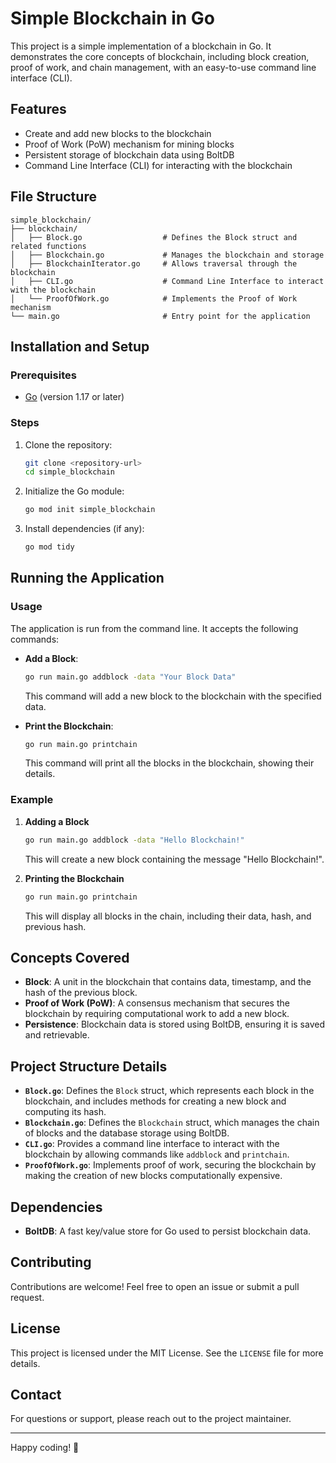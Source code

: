 # Simple Blockchain in Go

This project is a simple implementation of a blockchain in Go. It demonstrates the core concepts of blockchain, including block creation, proof of work, and chain management, with an easy-to-use command line interface (CLI).

## Features

- Create and add new blocks to the blockchain
- Proof of Work (PoW) mechanism for mining blocks
- Persistent storage of blockchain data using BoltDB
- Command Line Interface (CLI) for interacting with the blockchain

## File Structure

```
simple_blockchain/
├── blockchain/
│   ├── Block.go                  # Defines the Block struct and related functions
│   ├── Blockchain.go             # Manages the blockchain and storage
│   ├── BlockchainIterator.go     # Allows traversal through the blockchain
│   ├── CLI.go                    # Command Line Interface to interact with the blockchain
│   └── ProofOfWork.go            # Implements the Proof of Work mechanism
└── main.go                       # Entry point for the application
```

## Installation and Setup

### Prerequisites

- [Go](https://golang.org/doc/install) (version 1.17 or later)

### Steps

1. Clone the repository:

   ```sh
   git clone <repository-url>
   cd simple_blockchain
   ```

2. Initialize the Go module:

   ```sh
   go mod init simple_blockchain
   ```

3. Install dependencies (if any):

   ```sh
   go mod tidy
   ```

## Running the Application

### Usage

The application is run from the command line. It accepts the following commands:

- **Add a Block**:

  ```sh
  go run main.go addblock -data "Your Block Data"
  ```

  This command will add a new block to the blockchain with the specified data.

- **Print the Blockchain**:

  ```sh
  go run main.go printchain
  ```

  This command will print all the blocks in the blockchain, showing their details.

### Example

1. **Adding a Block**

   ```sh
   go run main.go addblock -data "Hello Blockchain!"
   ```

   This will create a new block containing the message "Hello Blockchain!".

2. **Printing the Blockchain**

   ```sh
   go run main.go printchain
   ```

   This will display all blocks in the chain, including their data, hash, and previous hash.

## Concepts Covered

- **Block**: A unit in the blockchain that contains data, timestamp, and the hash of the previous block.
- **Proof of Work (PoW)**: A consensus mechanism that secures the blockchain by requiring computational work to add a new block.
- **Persistence**: Blockchain data is stored using BoltDB, ensuring it is saved and retrievable.

## Project Structure Details

- **`Block.go`**: Defines the `Block` struct, which represents each block in the blockchain, and includes methods for creating a new block and computing its hash.
- **`Blockchain.go`**: Defines the `Blockchain` struct, which manages the chain of blocks and the database storage using BoltDB.
- **`CLI.go`**: Provides a command line interface to interact with the blockchain by allowing commands like `addblock` and `printchain`.
- **`ProofOfWork.go`**: Implements proof of work, securing the blockchain by making the creation of new blocks computationally expensive.

## Dependencies

- **BoltDB**: A fast key/value store for Go used to persist blockchain data.

## Contributing

Contributions are welcome! Feel free to open an issue or submit a pull request.

## License

This project is licensed under the MIT License. See the `LICENSE` file for more details.

## Contact

For questions or support, please reach out to the project maintainer.

---

Happy coding! 🚀

